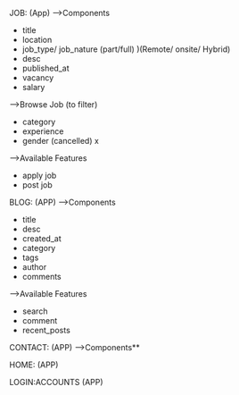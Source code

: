 JOB:   (App)
-->Components
- title
- location 
- job_type/ job_nature (part/full) )(Remote/ onsite/ Hybrid)
- desc
- published_at
- vacancy
- salary

-->Browse Job (to filter)
- category
- experience
- gender   (cancelled) x

-->Available Features
- apply job
- post job

BLOG:     (APP)
-->Components
- title
- desc
- created_at
- category
- tags
- author
- comments

-->Available Features
- search
- comment
- recent_posts

CONTACT:        (APP)
-->Components**


HOME:           (APP)


LOGIN:ACCOUNTS         (APP)